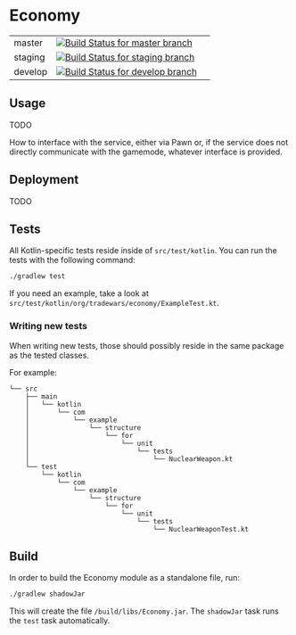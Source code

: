 # Economy

| | | |
|-|-|-|
| master | [![Build Status for master branch](https://travis-ci.org/TradeWars/Economy.svg?branch=master)](https://travis-ci.org/TradeWars/Economy) |
| staging | [![Build Status for staging branch](https://travis-ci.org/TradeWars/Economy.svg?branch=staging)](https://travis-ci.org/TradeWars/Economy) |
| develop | [![Build Status for develop branch](https://travis-ci.org/TradeWars/Economy.svg?branch=develop)](https://travis-ci.org/TradeWars/Economy) |

## Usage

TODO

How to interface with the service, either via Pawn or, if the service does not
directly communicate with the gamemode, whatever interface is provided.

## Deployment

TODO

## Tests

All Kotlin-specific tests reside inside of `src/test/kotlin`.
You can run the tests with the following command:

```bash
./gradlew test
```

If you need an example, take a look at `src/test/kotlin/org/tradewars/economy/ExampleTest.kt`.

### Writing new tests

When writing new tests, those should possibly reside in the same package as the tested classes.

For example:

```
└── src
    ├── main
    │   └── kotlin
    │       └── com
    │           └── example
    │               └── structure
    │                   └── for
    │                       └── unit
    │                           └── tests
    │                               └── NuclearWeapon.kt
    └── test
        └── kotlin
            └── com
                └── example
                    └── structure
                        └── for
                            └── unit
                                └── tests
                                    └── NuclearWeaponTest.kt
```

## Build

In order to build the Economy module as a standalone file, run:

```bash
./gradlew shadowJar
```

This will create the file `/build/libs/Economy.jar`. The `shadowJar` task runs the `test`
task automatically.